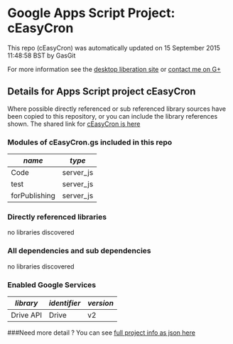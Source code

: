 # Google Apps Script Project: cEasyCron
This repo (cEasyCron) was automatically updated on 15 September 2015 11:48:58 BST by GasGit

For more information see the [desktop liberation site](http://ramblings.mcpher.com/Home/excelquirks/drivesdk/gettinggithubready "desktop liberation") or [contact me on G+](https://plus.google.com/+BruceMcpherson "Bruce McPherson - GDE")
## Details for Apps Script project cEasyCron
Where possible directly referenced or sub referenced library sources have been copied to this repository, or you can include the library references shown. 
The shared link for [cEasyCron is here](https://script.google.com/d/1EuigTk8ca4NmIupOlF3qAgCndmgbvNLbJFVbMDGL5w5at8hsXxkKGtwr/edit?usp=sharing "open in the GAS IDE")

### Modules of cEasyCron.gs included in this repo
*name*|*type*
--- | --- 
Code| server_js
test| server_js
forPublishing| server_js
### Directly referenced libraries
no libraries discovered
### All dependencies and sub dependencies
no libraries discovered
### Enabled Google Services
*library*|*identifier*|*version*
--- | --- | --- 
Drive API| Drive|v2
###Need more detail ?
You can see [full project info as json here](info.json)

